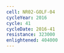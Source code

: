 ```yaml
---
cell: NR02-GOLF-04
cycleYear: 2016
cycle: 41
cycleDate: 2016-41
resistance: 323000
enlightened: 404000 
---
```

      